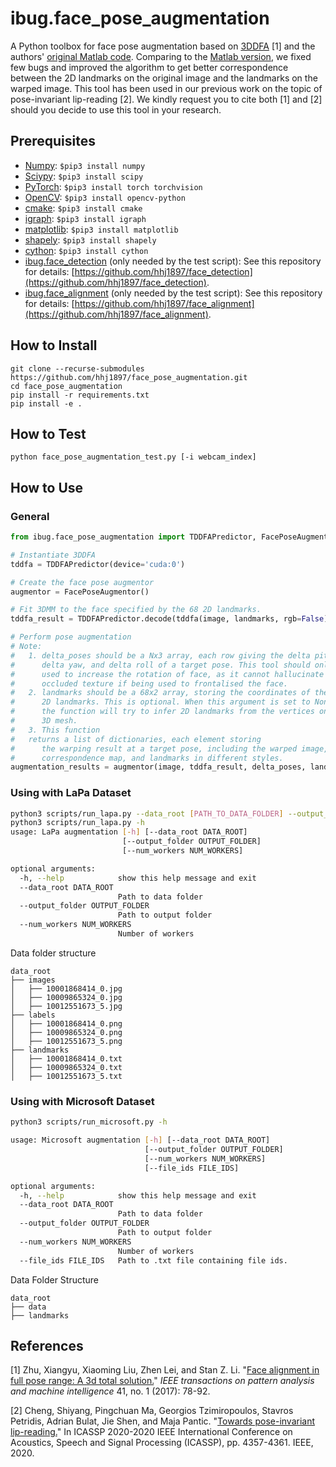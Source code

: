 # ibug.face_pose_augmentation
A Python toolbox for face pose augmentation based on [3DDFA](https://ieeexplore.ieee.org/iel7/34/4359286/08122025.pdf) \[1\] and the authors' [original Matlab code](http://www.cbsr.ia.ac.cn/users/xiangyuzhu/projects/3DDFA/main.htm). Comparing to the [Matlab version](http://www.cbsr.ia.ac.cn/users/xiangyuzhu/projects/3DDFA/main.htm), we fixed few bugs and improved the algorithm to get better correspondence between the 2D landmarks on the original image and the landmarks on the warped image. This tool has been used in our previous work on the topic of  pose-invariant lip-reading \[2\]. We kindly request you to cite both \[1\] and \[2\] should you decide to use this tool in your research.

## Prerequisites
* [Numpy](https://www.numpy.org/): `$pip3 install numpy`
* [Sciypy](https://www.scipy.org/): `$pip3 install scipy`
* [PyTorch](https://pytorch.org/): `$pip3 install torch torchvision`
* [OpenCV](https://opencv.org/): `$pip3 install opencv-python`
* [cmake](https://cmake.org/): `$pip3 install cmake`
* [igraph](https://igraph.org/python/): `$pip3 install igraph`
* [matplotlib](https://matplotlib.org/): `$pip3 install matplotlib`
* [shapely](https://github.com/Toblerity/Shapely): `$pip3 install shapely`
* [cython](https://cython.org/): `$pip3 install cython`
* [ibug.face_detection](https://github.com/hhj1897/face_detection) (only needed by the test script): See this repository for details: [https://github.com/hhj1897/face_detection](https://github.com/hhj1897/face_detection).
* [ibug.face_alignment](https://github.com/hhj1897/face_alignment) (only needed by the test script): See this repository for details: [https://github.com/hhj1897/face_alignment](https://github.com/hhj1897/face_alignment).

## How to Install
```
git clone --recurse-submodules https://github.com/hhj1897/face_pose_augmentation.git
cd face_pose_augmentation
pip install -r requirements.txt
pip install -e .
```

## How to Test
```python face_pose_augmentation_test.py [-i webcam_index]```

## How to Use
### General
```python
from ibug.face_pose_augmentation import TDDFAPredictor, FacePoseAugmentor

# Instantiate 3DDFA
tddfa = TDDFAPredictor(device='cuda:0')

# Create the face pose augmentor
augmentor = FacePoseAugmentor()

# Fit 3DMM to the face specified by the 68 2D landmarks.
tddfa_result = TDDFAPredictor.decode(tddfa(image, landmarks, rgb=False))[0]

# Perform pose augmentation
# Note:
#   1. delta_poses should be a Nx3 array, each row giving the delta pitch,
#      delta yaw, and delta roll of a target pose. This tool should only be 
#      used to increase the rotation of face, as it cannot hallucinate
#      occluded texture if being used to frontalised the face.
#   2. landmarks should be a 68x2 array, storing the coordinates of the 68
#      2D landmarks. This is optional. When this argument is set to None,
#      the function will try to infer 2D landmarks from the vertices on the
#      3D mesh.
#   3. This function 
#   returns a list of dictionaries, each element storing
#      the warping result at a target pose, including the warped image, the 
#      correspondence map, and landmarks in different styles.
augmentation_results = augmentor(image, tddfa_result, delta_poses, landmarks)
```
### Using with LaPa Dataset
```bash
python3 scripts/run_lapa.py --data_root [PATH_TO_DATA_FOLDER] --output_folder [PATH_TO_SAVE_FOLDER] --num_worker [NUMBER_OF_WORKERS]
python3 scripts/run_lapa.py -h
usage: LaPa augmentation [-h] [--data_root DATA_ROOT]
                         [--output_folder OUTPUT_FOLDER]
                         [--num_workers NUM_WORKERS]

optional arguments:
  -h, --help            show this help message and exit
  --data_root DATA_ROOT
                        Path to data folder
  --output_folder OUTPUT_FOLDER
                        Path to output folder
  --num_workers NUM_WORKERS
                        Number of workers

```

Data folder structure
```
data_root
├── images
│   ├── 10001868414_0.jpg
│   ├── 10009865324_0.jpg
│   ├── 10012551673_5.jpg
├── labels
│   ├── 10001868414_0.png
│   ├── 10009865324_0.png
│   ├── 10012551673_5.png
├── landmarks
│   ├── 10001868414_0.txt
│   ├── 10009865324_0.txt
│   ├── 10012551673_5.txt
```
### Using with Microsoft Dataset
```bash
python3 scripts/run_microsoft.py -h

usage: Microsoft augmentation [-h] [--data_root DATA_ROOT]
                              [--output_folder OUTPUT_FOLDER]
                              [--num_workers NUM_WORKERS]
                              [--file_ids FILE_IDS]

optional arguments:
  -h, --help            show this help message and exit
  --data_root DATA_ROOT
                        Path to data folder
  --output_folder OUTPUT_FOLDER
                        Path to output folder
  --num_workers NUM_WORKERS
                        Number of workers
  --file_ids FILE_IDS   Path to .txt file containing file ids.
```

Data Folder Structure
```
data_root
├── data
├── landmarks
```
## References
\[1\] Zhu, Xiangyu, Xiaoming Liu, Zhen Lei, and Stan Z. Li. "[Face alignment in full pose range: A 3d total solution.](https://ieeexplore.ieee.org/iel7/34/4359286/08122025.pdf)" _IEEE transactions on pattern analysis and machine intelligence_ 41, no. 1 (2017): 78-92.

\[2\] Cheng, Shiyang, Pingchuan Ma, Georgios Tzimiropoulos, Stavros Petridis, Adrian Bulat, Jie Shen, and Maja Pantic. "[Towards pose-invariant lip-reading.](https://ieeexplore.ieee.org/stamp/stamp.jsp?arnumber=9054384&casa_token=u2e0sStltTYAAAAA:8zxyy_lpPzI-3A2QMHZUeWBVDJfOCgkiY9KP1kEwFL04noo7CyiJOwDZYQsVXFv5RN_Rs2aS)" In ICASSP 2020-2020 IEEE International Conference on Acoustics, Speech and Signal Processing (ICASSP), pp. 4357-4361. IEEE, 2020.
